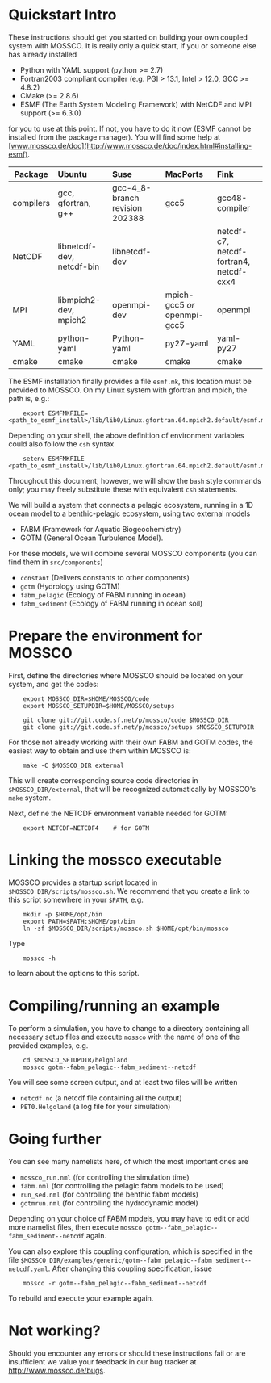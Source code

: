 # Quickstart Intro

These instructions should get you started on building your own coupled system with
MOSSCO. It is really only a quick start, if you or someone else has already installed

- Python with YAML support (python >= 2.7)
- Fortran2003 compliant compiler (e.g. PGI > 13.1, Intel > 12.0, GCC >= 4.8.2)
- CMake (>= 2.8.6)
- ESMF (The Earth System Modeling Framework) with NetCDF and MPI support (>= 6.3.0)

for you to use at this point. If not, you have to do it now (ESMF cannot be
installed from the package manager). You will find some help at
[www.mossco.de/doc](http://www.mossco.de/doc/index.html#installing-esmf).

Package    | Ubuntu        | Suse | MacPorts      | Fink
-----------|:--------------|:-----|:--------------|:---------------
compilers  | gcc, gfortran, g++ | gcc-4_8-branch revision 202388  | gcc5         | gcc48-compiler
NetCDF     | libnetcdf-dev, netcdf-bin | libnetcdf-dev    |               | netcdf-c7, netcdf-fortran4, netcdf-cxx4
MPI        | libmpich2-dev, mpich2     | openmpi-dev      | mpich-gcc5 *or* openmpi-gcc5  | openmpi
YAML       | python-yaml               | Python-yaml | py27-yaml  | yaml-py27
cmake      | cmake                     | cmake       | cmake      | cmake

The ESMF installation finally provides a file `esmf.mk`, this location must be
provided to MOSSCO.  On my Linux system with gfortran and mpich, the path is, e.g.:

		export ESMFMKFILE=<path_to_esmf_install>/lib/lib0/Linux.gfortran.64.mpich2.default/esmf.mk

Depending on your shell, the above definition of environment variables could also
follow the `csh` syntax

		setenv ESMFMKFILE <path_to_esmf_install>/lib/lib0/Linux.gfortran.64.mpich2.default/esmf.mk

Throughout this document, however, we will show the `bash` style commands only;
you may freely substitute these with equivalent `csh` statements.

We will build a system that connects a pelagic ecosystem, running in a 1D ocean
model to a benthic-pelagic ecosystem, using two external models

- FABM (Framework for Aquatic Biogeochemistry)
- GOTM (General Ocean Turbulence Model).

For these models, we will combine several MOSSCO components (you can find them in
`src/components`)

- `constant` (Delivers constants to other components)
- `gotm`     (Hydrology using GOTM)
- `fabm_pelagic` (Ecology of FABM running in ocean)
- `fabm_sediment` (Ecology of FABM running in ocean soil)

# Prepare the environment for MOSSCO

First, define the directories where MOSSCO should be located on your system, and
get the codes:

		export MOSSCO_DIR=$HOME/MOSSCO/code
		export MOSSCO_SETUPDIR=$HOME/MOSSCO/setups

		git clone git://git.code.sf.net/p/mossco/code $MOSSCO_DIR
		git clone git://git.code.sf.net/p/mossco/setups $MOSSCO_SETUPDIR

For those not already working with their own FABM and GOTM codes, the easiest way
to obtain and use them within MOSSCO is:

		make -C $MOSSCO_DIR external

This will create corresponding source code directories in `$MOSSCO_DIR/external`,
that will be recognized automatically by MOSSCO's `make` system.

Next, define the NETCDF environment variable needed for GOTM:

		export NETCDF=NETCDF4    # for GOTM

# Linking the mossco executable

MOSSCO provides a startup script located in `$MOSSCO_DIR/scripts/mossco.sh`.  We
recommend that you create a link to this script somewhere in your `$PATH`, e.g.

		mkdir -p $HOME/opt/bin
		export PATH=$PATH:$HOME/opt/bin
		ln -sf $MOSSCO_DIR/scripts/mossco.sh $HOME/opt/bin/mossco

Type

		mossco -h

to learn about the options to this script.

# Compiling/running an example

To perform a simulation, you have to change to a directory containing all
necessary setup files and execute `mossco` with the name of one of the provided
examples, e.g.

		cd $MOSSCO_SETUPDIR/helgoland
		mossco gotm--fabm_pelagic--fabm_sediment--netcdf

You will see some screen output, and at least two files will be written

- `netcdf.nc` (a netcdf file containing all the output)
- `PET0.Helgoland` (a log file for your simulation)

# Going further

You can see many namelists here, of which the most important ones are

- `mossco_run.nml` (for controlling the simulation time)
- `fabm.nml` (for controlling the pelagic fabm models to be used)
- `run_sed.nml` (for controlling the benthic fabm models)
- `gotmrun.nml` (for controlling the hydrodynamic model)

Depending on your choice of FABM models, you may have to edit or add more namelist
files, then execute `mossco gotm--fabm_pelagic--fabm_sediment--netcdf` again.

You can also explore this coupling configuration, which is specified in the file `$MOSSCO_DIR/examples/generic/gotm--fabm_pelagic--fabm_sediment--netcdf.yaml`.
After changing this coupling specification, issue

		mossco -r gotm--fabm_pelagic--fabm_sediment--netcdf

To rebuild and execute your example again.

# Not working?

Should you encounter any errors or should these instructions fail or are
insufficient we value your feedback in our bug tracker at <http://www.mossco.de/bugs>.
